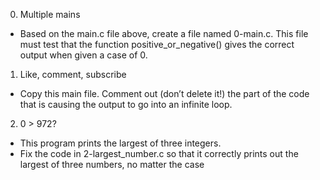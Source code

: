 0. Multiple mains
- Based on the main.c file above, create a file named 0-main.c. This file must test that the function positive_or_negative() gives the correct output when given a case of 0.

1. Like, comment, subscribe
- Copy this main file. Comment out (don’t delete it!) the part of the code that is causing the output to go into an infinite loop.

2. 0 > 972?
- This program prints the largest of three integers.
- Fix the code in 2-largest_number.c so that it correctly prints out the largest of three numbers, no matter the case

